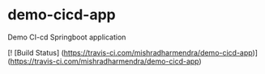 # demo-cicd-app
Demo CI-cd Springboot application

[! [Build Status] (https://travis-ci.com/mishradharmendra/demo-cicd-app)] (https://travis-ci.com/mishradharmendra/demo-cicd-app)
